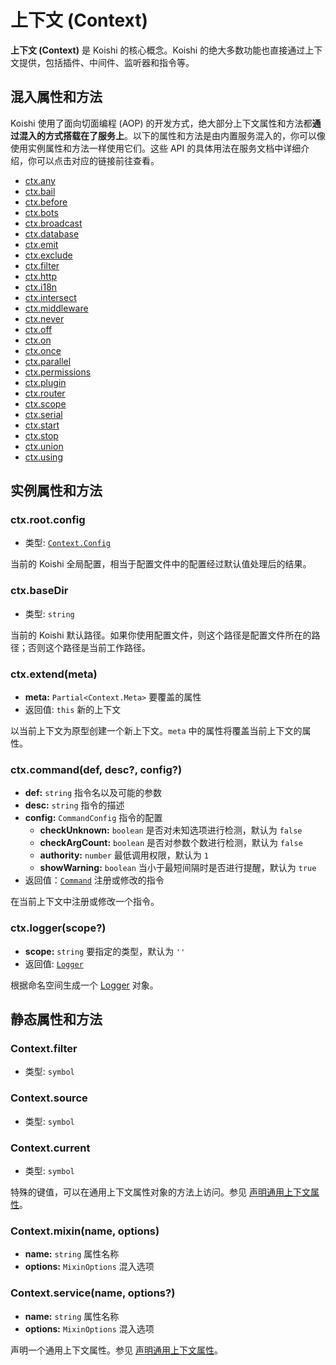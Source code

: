 # 上下文 (Context)

**上下文 (Context)** 是 Koishi 的核心概念。Koishi 的绝大多数功能也直接通过上下文提供，包括插件、中间件、监听器和指令等。

## 混入属性和方法


Koishi 使用了面向切面编程 (AOP) 的开发方式，绝大部分上下文属性和方法都**通过混入的方式搭载在了服务上**。以下的属性和方法是由内置服务混入的，你可以像使用实例属性和方法一样使用它们。这些 API 的具体用法在服务文档中详细介绍，你可以点击对应的链接前往查看。

- [ctx.any](../service/filter.md#ctx-any)
- [ctx.bail](../service/events.md#ctx-bail)
- [ctx.before](../service/events.md#ctx-before)
- [ctx.bots](../service/bots.md)
- [ctx.broadcast](../service/bots.md#ctx-broadcast)
- [ctx.database](../database/database.md)
- [ctx.emit](../service/events.md#ctx-emit)
- [ctx.exclude](../service/filter.md#ctx-exclude)
- [ctx.filter](../service/filter.md#ctx-filter)
- [ctx.http](../service/http.md)
- [ctx.i18n](../service/i18n.md)
- [ctx.intersect](../service/filter.md#ctx-intersect)
- [ctx.middleware](../service/events.md#ctx-middleware)
- [ctx.never](../service/filter.md#ctx-never)
- [ctx.off](../service/events.md#ctx-off)
- [ctx.on](../service/events.md#ctx-on)
- [ctx.once](../service/events.md#ctx-once)
- [ctx.parallel](../service/events.md#ctx-parallel)
- [ctx.permissions](../service/permissions.md)
- [ctx.plugin](../service/registry.md#ctx-plugin)
- [ctx.router](../service/router.md)
- [ctx.scope](../service/registry.md#ctx-scope)
- [ctx.serial](../service/events.md#ctx-serial)
- [ctx.start](../service/registry.md#ctx-start)
- [ctx.stop](../service/registry.md#ctx-stop)
- [ctx.union](../service/filter.md#ctx-union)
- [ctx.using](../service/registry.md#ctx-using)

## 实例属性和方法

### ctx.root.config

- 类型: [`Context.Config`](./app.md)

当前的 Koishi 全局配置，相当于配置文件中的配置经过默认值处理后的结果。

### ctx.baseDir

- 类型: `string`

当前的 Koishi 默认路径。如果你使用配置文件，则这个路径是配置文件所在的路径；否则这个路径是当前工作路径。

### ctx.extend(meta)

- **meta:** `Partial<Context.Meta>` 要覆盖的属性
- 返回值: `this` 新的上下文

以当前上下文为原型创建一个新上下文。`meta` 中的属性将覆盖当前上下文的属性。

<!-- ### ctx.isolate(names)

- **keys:** `string[]` 隔离的服务列表
- 返回值: `this`

以当前上下文为原型创建一个新上下文。`keys` 中指定的服务将在新的上下文中被隔离，其他服务仍然与当前上下文共享。参见 [服务的共享与隔离](../../guide/plugin/service.md#服务的共享与隔离)。 -->

### ctx.command(def, desc?, config?)

- **def:** `string` 指令名以及可能的参数
- **desc:** `string` 指令的描述
- **config:** `CommandConfig` 指令的配置
  - **checkUnknown:** `boolean` 是否对未知选项进行检测，默认为 `false`
  - **checkArgCount:** `boolean` 是否对参数个数进行检测，默认为 `false`
  - **authority:** `number` 最低调用权限，默认为 `1`
  - **showWarning:** `boolean` 当小于最短间隔时是否进行提醒，默认为 `true`
- 返回值：[`Command`](./command.md) 注册或修改的指令

在当前上下文中注册或修改一个指令。

### ctx.logger(scope?)

- **scope:** `string` 要指定的类型，默认为 `''`
- 返回值: [`Logger`](../utils/logger.md)

根据命名空间生成一个 [Logger](../utils/logger.md) 对象。

## 静态属性和方法

### Context.filter

- 类型: `symbol`

### Context.source

- 类型: `symbol`

### Context.current

- 类型: `symbol`

特殊的键值，可以在通用上下文属性对象的方法上访问。参见 [声明通用上下文属性](../../guide/plugin/service.md#声明通用上下文属性)。

### Context.mixin(name, options)

- **name:** `string` 属性名称
- **options:** `MixinOptions` 混入选项

### Context.service(name, options?)

- **name:** `string` 属性名称
- **options:** `MixinOptions` 混入选项

声明一个通用上下文属性。参见 [声明通用上下文属性](../../guide/plugin/service.md#声明通用上下文属性)。
